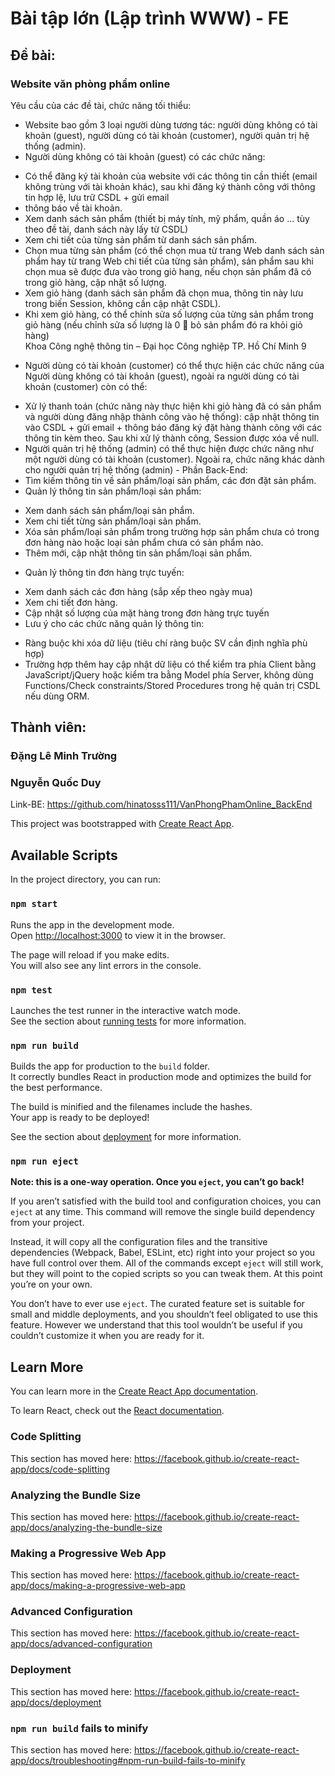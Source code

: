 # Bài tập lớn (Lập trình WWW) - FE
## Đề bài:
### Website văn phòng phẩm online
Yêu cầu của các đề tài, chức năng tối thiểu: <br />
- Website bao gồm 3 loại người dùng tương tác: người dùng không có tài khoản (guest), người dùng
có tài khoản (customer), người quản trị hệ thống (admin). <br />
- Người dùng không có tài khoản (guest) có các chức năng:
+ Có thể đăng ký tài khoản của website với các thông tin cần thiết (email không trùng với tài
khoản khác), sau khi đăng ký thành công với thông tin hợp lệ, lưu trữ CSDL + gửi email
+ thông báo về tài khoản.<br />
+ Xem danh sách sản phẩm (thiết bị máy tính, mỹ phẩm, quần áo ... tùy theo đề tài, danh sách
này lấy từ CSDL)<br />
+ Xem chi tiết của từng sản phẩm từ danh sách sản phẩm.<br />
+ Chọn mua từng sản phẩm (có thể chọn mua từ trang Web danh sách sản phẩm hay từ trang
Web chi tiết của từng sản phẩm), sản phẩm sau khi chọn mua sẽ được đưa vào trong giỏ
hang, nếu chọn sản phẩm đã có trong giỏ hàng, cập nhật số lượng.<br />
+ Xem giỏ hàng (danh sách sản phẩm đã chọn mua, thông tin này lưu trong biến Session,
không cần cập nhật CSDL).<br />
+ Khi xem giỏ hàng, có thể chỉnh sửa số lượng của từng sản phẩm trong giỏ hàng (nếu chỉnh
sửa số lượng là 0  bỏ sản phẩm đó ra khỏi giỏ hàng)<br />
Khoa Công nghệ thông tin – Đại học Công nghiệp TP. Hồ Chí Minh 9<br />
- Người dùng có tài khoản (customer) có thể thực hiện các chức năng của Người dùng không có tài
khoản (guest), ngoài ra người dùng có tài khoản (customer) còn có thể:<br />
+ Xử lý thanh toán (chức năng này thực hiện khi giỏ hàng đã có sản phẩm và người dùng
đăng nhập thành công vào hệ thống): cập nhật thông tin vào CSDL + gửi email + thông
báo đăng ký đặt hàng thành công với các thông tin kèm theo. Sau khi xử lý thành công,
Session được xóa về null.<br />
+ Người quản trị hệ thống (admin) có thể thực hiện được chức năng như một người dùng có tài
khoản (customer). Ngoài ra, chức năng khác dành cho người quản trị hệ thống (admin) - Phần
Back-End:<br />
+ Tìm kiếm thông tin về sản phẩm/loại sản phẩm, các đơn đặt sản phẩm.<br />
+ Quản lý thông tin sản phẩm/loại sản phẩm:<br />
- Xem danh sách sản phẩm/loại sản phẩm.<br />
- Xem chi tiết từng sản phẩm/loại sản phẩm.<br />
- Xóa sản phẩm/loại sản phẩm trong trường hợp sản phẩm chưa có trong đơn hàng
nào hoặc loại sản phẩm chưa có sản phẩm nào.<br />
- Thêm mới, cập nhật thông tin sản phẩm/loại sản phẩm.<br />
+ Quản lý thông tin đơn hàng trực tuyến:<br />
- Xem danh sách các đơn hàng (sắp xếp theo ngày mua)<br />
- Xem chi tiết đơn hàng.<br />
- Cập nhật số lượng của mặt hàng trong đơn hàng trực tuyến<br />
- Lưu ý cho các chức năng quản lý thông tin:<br />
+ Ràng buộc khi xóa dữ liệu (tiêu chí ràng buộc SV cần định nghĩa phù hợp)
+ Trường hợp thêm hay cập nhật dữ liệu có thể kiểm tra phía Client bằng JavaScript/jQuery
hoặc kiểm tra bằng Model phía Server, không dùng Functions/Check constraints/Stored
Procedures trong hệ quản trị CSDL nếu dùng ORM.<br />
## Thành viên:
### Đặng Lê Minh Trường
### Nguyễn Quốc Duy
Link-BE: https://github.com/hinatosss111/VanPhongPhamOnline_BackEnd

This project was bootstrapped with [Create React App](https://github.com/facebook/create-react-app).

## Available Scripts

In the project directory, you can run:

### `npm start`

Runs the app in the development mode.<br />
Open [http://localhost:3000](http://localhost:3000) to view it in the browser.

The page will reload if you make edits.<br />
You will also see any lint errors in the console.

### `npm test`

Launches the test runner in the interactive watch mode.<br />
See the section about [running tests](https://facebook.github.io/create-react-app/docs/running-tests) for more information.

### `npm run build`

Builds the app for production to the `build` folder.<br />
It correctly bundles React in production mode and optimizes the build for the best performance.

The build is minified and the filenames include the hashes.<br />
Your app is ready to be deployed!

See the section about [deployment](https://facebook.github.io/create-react-app/docs/deployment) for more information.

### `npm run eject`

**Note: this is a one-way operation. Once you `eject`, you can’t go back!**

If you aren’t satisfied with the build tool and configuration choices, you can `eject` at any time. This command will remove the single build dependency from your project.

Instead, it will copy all the configuration files and the transitive dependencies (Webpack, Babel, ESLint, etc) right into your project so you have full control over them. All of the commands except `eject` will still work, but they will point to the copied scripts so you can tweak them. At this point you’re on your own.

You don’t have to ever use `eject`. The curated feature set is suitable for small and middle deployments, and you shouldn’t feel obligated to use this feature. However we understand that this tool wouldn’t be useful if you couldn’t customize it when you are ready for it.

## Learn More

You can learn more in the [Create React App documentation](https://facebook.github.io/create-react-app/docs/getting-started).

To learn React, check out the [React documentation](https://reactjs.org/).

### Code Splitting

This section has moved here: https://facebook.github.io/create-react-app/docs/code-splitting

### Analyzing the Bundle Size

This section has moved here: https://facebook.github.io/create-react-app/docs/analyzing-the-bundle-size

### Making a Progressive Web App

This section has moved here: https://facebook.github.io/create-react-app/docs/making-a-progressive-web-app

### Advanced Configuration

This section has moved here: https://facebook.github.io/create-react-app/docs/advanced-configuration

### Deployment

This section has moved here: https://facebook.github.io/create-react-app/docs/deployment

### `npm run build` fails to minify

This section has moved here: https://facebook.github.io/create-react-app/docs/troubleshooting#npm-run-build-fails-to-minify
